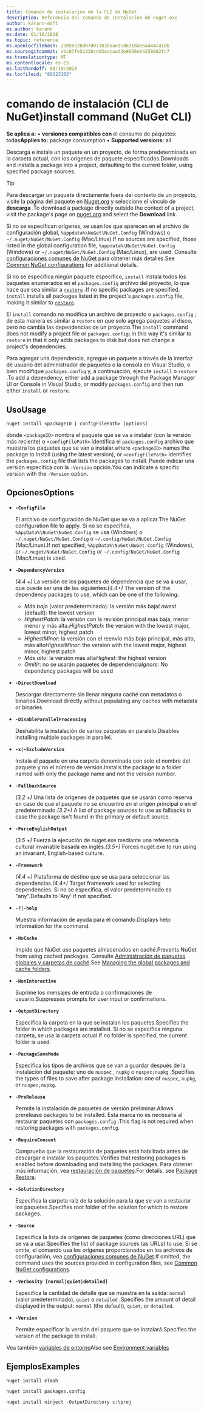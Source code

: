 ```yaml
---
title: Comando de instalación de la CLI de NuGet
description: Referencia del comando de instalación de nuget.exe
author: karann-msft
ms.author: karann
ms.date: 01/18/2018
ms.topic: reference
ms.openlocfilehash: 23856728d07d07183b5aedcd6218a56a444c410b
ms.sourcegitcommit: cbc87fe51330cdd3eacaad3e8656eb4258882fc7
ms.translationtype: MT
ms.contentlocale: es-ES
ms.lasthandoff: 08/19/2020
ms.locfileid: "88623102"
---
```

# <a name="install-command-nuget-cli"></a><span data-ttu-id="6ac63-103">comando de instalación (CLI de NuGet)</span><span class="sxs-lookup"><span data-stu-id="6ac63-103">install command (NuGet CLI)</span></span>

<span data-ttu-id="6ac63-104">**Se aplica a:** &bullet; **versiones compatibles con** el consumo de paquetes: todas</span><span class="sxs-lookup"><span data-stu-id="6ac63-104">**Applies to:** package consumption &bullet; **Supported versions:** all</span></span>

<span data-ttu-id="6ac63-105">Descarga e instala un paquete en un proyecto, de forma predeterminada en la carpeta actual, con los orígenes de paquete especificados.</span><span class="sxs-lookup"><span data-stu-id="6ac63-105">Downloads and installs a package into a project, defaulting to the current folder, using specified package sources.</span></span>

> [!Tip]
> <span data-ttu-id="6ac63-106">Para descargar un paquete directamente fuera del contexto de un proyecto, visite la página del paquete en [Nuget.org](https://www.nuget.org) y seleccione el vínculo de **descarga** .</span><span class="sxs-lookup"><span data-stu-id="6ac63-106">To download a package directly outside the context of a project, visit the package's page on [nuget.org](https://www.nuget.org) and select the **Download** link.</span></span>

<span data-ttu-id="6ac63-107">Si no se especifican orígenes, se usan los que aparecen en el archivo de configuración global, `%appdata%\NuGet\NuGet.Config` (Windows) o `~/.nuget/NuGet/NuGet.Config` (Mac/Linux).</span><span class="sxs-lookup"><span data-stu-id="6ac63-107">If no sources are specified, those listed in the global configuration file, `%appdata%\NuGet\NuGet.Config` (Windows) or `~/.nuget/NuGet/NuGet.Config` (Mac/Linux), are used.</span></span> <span data-ttu-id="6ac63-108">Consulte [configuraciones comunes de NuGet](../../consume-packages/configuring-nuget-behavior.md) para obtener más detalles.</span><span class="sxs-lookup"><span data-stu-id="6ac63-108">See [Common NuGet configurations](../../consume-packages/configuring-nuget-behavior.md) for additional details.</span></span>

<span data-ttu-id="6ac63-109">Si no se especifica ningún paquete específico, `install` instala todos los paquetes enumerados en el `packages.config` archivo del proyecto, lo que hace que sea similar a [`restore`](cli-ref-restore.md) .</span><span class="sxs-lookup"><span data-stu-id="6ac63-109">If no specific packages are specified, `install` installs all packages listed in the project's `packages.config` file, making it similar to [`restore`](cli-ref-restore.md).</span></span>

<span data-ttu-id="6ac63-110">El `install` comando no modifica un archivo de proyecto o `packages.config` ; de esta manera es similar a `restore` en que solo agrega paquetes al disco, pero no cambia las dependencias de un proyecto.</span><span class="sxs-lookup"><span data-stu-id="6ac63-110">The `install` command does not modify a project file or `packages.config`; in this way it's similar to `restore` in that it only adds packages to disk but does not change a project's dependencies.</span></span>

<span data-ttu-id="6ac63-111">Para agregar una dependencia, agregue un paquete a través de la interfaz de usuario del administrador de paquetes o la consola en Visual Studio, o bien modifique `packages.config` y, a continuación, ejecute `install` o `restore` .</span><span class="sxs-lookup"><span data-stu-id="6ac63-111">To add a dependency, either add a package through the Package Manager UI or Console in Visual Studio, or modify `packages.config` and then run either `install` or `restore`.</span></span>

## <a name="usage"></a><span data-ttu-id="6ac63-112">Uso</span><span class="sxs-lookup"><span data-stu-id="6ac63-112">Usage</span></span>

```cli
nuget install <packageID | configFilePath> [options]
```

<span data-ttu-id="6ac63-113">donde `<packageID>` nombra el paquete que se va a instalar (con la versión más reciente) o `<configFilePath>` identifica el `packages.config` archivo que muestra los paquetes que se van a instalar.</span><span class="sxs-lookup"><span data-stu-id="6ac63-113">where `<packageID>` names the package to install (using the latest version), or `<configFilePath>` identifies the `packages.config` file that lists the packages to install.</span></span> <span data-ttu-id="6ac63-114">Puede indicar una versión específica con la `-Version` opción.</span><span class="sxs-lookup"><span data-stu-id="6ac63-114">You can indicate a specific version with the `-Version` option.</span></span>

## <a name="options"></a><span data-ttu-id="6ac63-115">Opciones</span><span class="sxs-lookup"><span data-stu-id="6ac63-115">Options</span></span>

- **`-ConfigFile`**

  <span data-ttu-id="6ac63-116">El archivo de configuración de NuGet que se va a aplicar.</span><span class="sxs-lookup"><span data-stu-id="6ac63-116">The NuGet configuration file to apply.</span></span> <span data-ttu-id="6ac63-117">Si no se especifica, `%AppData%\NuGet\NuGet.Config` se usa (Windows) o `~/.nuget/NuGet/NuGet.Config` o `~/.config/NuGet/NuGet.Config` (Mac/Linux).</span><span class="sxs-lookup"><span data-stu-id="6ac63-117">If not specified, `%AppData%\NuGet\NuGet.Config` (Windows), or `~/.nuget/NuGet/NuGet.Config` or `~/.config/NuGet/NuGet.Config` (Mac/Linux) is used.</span></span>

- **`-DependencyVersion`**

  <span data-ttu-id="6ac63-118">*(4.4 +)* La versión de los paquetes de dependencia que se va a usar, que puede ser una de las siguientes:</span><span class="sxs-lookup"><span data-stu-id="6ac63-118">*(4.4+)* The version of the dependency packages to use, which can be one of the following:</span></span><br/><ul><li><span data-ttu-id="6ac63-119">*Más bajo* (valor predeterminado): la versión más baja</span><span class="sxs-lookup"><span data-stu-id="6ac63-119">*Lowest* (default): the lowest version</span></span></li><li><span data-ttu-id="6ac63-120">*HighestPatch*: la versión con la revisión principal más baja, menor menor y más alta.</span><span class="sxs-lookup"><span data-stu-id="6ac63-120">*HighestPatch*: the version with the lowest major, lowest minor, highest patch</span></span></li><li><span data-ttu-id="6ac63-121">*HighestMinor*: la versión con el reenvío más bajo principal, más alto, más alto</span><span class="sxs-lookup"><span data-stu-id="6ac63-121">*HighestMinor*: the version with the lowest major, highest minor, highest patch</span></span></li><li><span data-ttu-id="6ac63-122">*Más alto*: la versión más alta</span><span class="sxs-lookup"><span data-stu-id="6ac63-122">*Highest*: the highest version</span></span></li><li><span data-ttu-id="6ac63-123">*Omitir*: no se usarán paquetes de dependencia</span><span class="sxs-lookup"><span data-stu-id="6ac63-123">*Ignore*: No dependency packages will be used</span></span></li></ul>

- **`-DirectDownload`**

  <span data-ttu-id="6ac63-124">Descargar directamente sin llenar ninguna caché con metadatos o binarios.</span><span class="sxs-lookup"><span data-stu-id="6ac63-124">Download directly without populating any caches with metadata or binaries.</span></span>

- **`-DisableParallelProcessing`**

  <span data-ttu-id="6ac63-125">Deshabilita la instalación de varios paquetes en paralelo.</span><span class="sxs-lookup"><span data-stu-id="6ac63-125">Disables installing multiple packages in parallel.</span></span>

- **`-x|-ExcludeVersion`**

  <span data-ttu-id="6ac63-126">Instala el paquete en una carpeta denominada con solo el nombre del paquete y no el número de versión.</span><span class="sxs-lookup"><span data-stu-id="6ac63-126">Installs the package to a folder named with only the package name and not the version number.</span></span>

- **`-FallbackSource`**

  <span data-ttu-id="6ac63-127">*(3,2 +)* Una lista de orígenes de paquetes que se usarán como reserva en caso de que el paquete no se encuentre en el origen principal o en el predeterminado.</span><span class="sxs-lookup"><span data-stu-id="6ac63-127">*(3.2+)* A list of package sources to use as fallbacks in case the package isn't found in the primary or default source.</span></span>

- **`-ForceEnglishOutput`**

  <span data-ttu-id="6ac63-128">*(3.5 +)* Fuerza la ejecución de nuget.exe mediante una referencia cultural invariable basada en inglés.</span><span class="sxs-lookup"><span data-stu-id="6ac63-128">*(3.5+)* Forces nuget.exe to run using an invariant, English-based culture.</span></span>

- **`-Framework`**

  <span data-ttu-id="6ac63-129">*(4.4 +)* Plataforma de destino que se usa para seleccionar las dependencias.</span><span class="sxs-lookup"><span data-stu-id="6ac63-129">*(4.4+)* Target framework used for selecting dependencies.</span></span> <span data-ttu-id="6ac63-130">Si no se especifica, el valor predeterminado es "any".</span><span class="sxs-lookup"><span data-stu-id="6ac63-130">Defaults to 'Any' if not specified.</span></span>

- **`-?|-help`**

  <span data-ttu-id="6ac63-131">Muestra información de ayuda para el comando.</span><span class="sxs-lookup"><span data-stu-id="6ac63-131">Displays help information for the command.</span></span>

- **`-NoCache`**

  <span data-ttu-id="6ac63-132">Impide que NuGet use paquetes almacenados en caché.</span><span class="sxs-lookup"><span data-stu-id="6ac63-132">Prevents NuGet from using cached packages.</span></span> <span data-ttu-id="6ac63-133">Consulte [Administración de paquetes globales y carpetas de caché](../../consume-packages/managing-the-global-packages-and-cache-folders.md).</span><span class="sxs-lookup"><span data-stu-id="6ac63-133">See [Managing the global packages and cache folders](../../consume-packages/managing-the-global-packages-and-cache-folders.md).</span></span>

- **`-NonInteractive`**

  <span data-ttu-id="6ac63-134">Suprime los mensajes de entrada o confirmaciones de usuario.</span><span class="sxs-lookup"><span data-stu-id="6ac63-134">Suppresses prompts for user input or confirmations.</span></span>

- **`-OutputDirectory`**

  <span data-ttu-id="6ac63-135">Especifica la carpeta en la que se instalan los paquetes.</span><span class="sxs-lookup"><span data-stu-id="6ac63-135">Specifies the folder in which packages are installed.</span></span> <span data-ttu-id="6ac63-136">Si no se especifica ninguna carpeta, se usa la carpeta actual.</span><span class="sxs-lookup"><span data-stu-id="6ac63-136">If no folder is specified, the current folder is used.</span></span>

- **`-PackageSaveMode`**

  <span data-ttu-id="6ac63-137">Especifica los tipos de archivos que se van a guardar después de la instalación del paquete: uno de `nuspec` , `nupkg` o `nuspec;nupkg` .</span><span class="sxs-lookup"><span data-stu-id="6ac63-137">Specifies the types of files to save after package installation: one of `nuspec`, `nupkg`, or `nuspec;nupkg`.</span></span>

- **`-PreRelease`**

  <span data-ttu-id="6ac63-138">Permite la instalación de paquetes de versión preliminar.</span><span class="sxs-lookup"><span data-stu-id="6ac63-138">Allows prerelease packages to be installed.</span></span> <span data-ttu-id="6ac63-139">Esta marca no es necesaria al restaurar paquetes con `packages.config` .</span><span class="sxs-lookup"><span data-stu-id="6ac63-139">This flag is not required when restoring packages with `packages.config`.</span></span>

- **`-RequireConsent`**

  <span data-ttu-id="6ac63-140">Comprueba que la restauración de paquetes está habilitada antes de descargar e instalar los paquetes.</span><span class="sxs-lookup"><span data-stu-id="6ac63-140">Verifies that restoring packages is enabled before downloading and installing the packages.</span></span> <span data-ttu-id="6ac63-141">Para obtener más información, vea [restauración de paquetes](../../consume-packages/package-restore.md).</span><span class="sxs-lookup"><span data-stu-id="6ac63-141">For details, see [Package Restore](../../consume-packages/package-restore.md).</span></span>

- **`-SolutionDirectory`**

  <span data-ttu-id="6ac63-142">Especifica la carpeta raíz de la solución para la que se van a restaurar los paquetes.</span><span class="sxs-lookup"><span data-stu-id="6ac63-142">Specifies root folder of the solution for which to restore packages.</span></span>

- **`-Source`**

   <span data-ttu-id="6ac63-143">Especifica la lista de orígenes de paquetes (como direcciones URL) que se va a usar.</span><span class="sxs-lookup"><span data-stu-id="6ac63-143">Specifies the list of package sources (as URLs) to use.</span></span> <span data-ttu-id="6ac63-144">Si se omite, el comando usa los orígenes proporcionados en los archivos de configuración, vea [configuraciones comunes de NuGet](../../consume-packages/configuring-nuget-behavior.md).</span><span class="sxs-lookup"><span data-stu-id="6ac63-144">If omitted, the command uses the sources provided in configuration files, see [Common NuGet configurations](../../consume-packages/configuring-nuget-behavior.md).</span></span>

- **`-Verbosity [normal|quiet|detailed]`**

  <span data-ttu-id="6ac63-145">Especifica la cantidad de detalle que se muestra en la salida: `normal` (valor predeterminado), `quiet` o `detailed` .</span><span class="sxs-lookup"><span data-stu-id="6ac63-145">Specifies the amount of detail displayed in the output: `normal` (the default), `quiet`, or `detailed`.</span></span>

- **`-Version`**

  <span data-ttu-id="6ac63-146">Permite especificar la versión del paquete que se instalará.</span><span class="sxs-lookup"><span data-stu-id="6ac63-146">Specifies the version of the package to install.</span></span>

<span data-ttu-id="6ac63-147">Vea también [variables de entorno](cli-ref-environment-variables.md)</span><span class="sxs-lookup"><span data-stu-id="6ac63-147">Also see [Environment variables](cli-ref-environment-variables.md)</span></span>

## <a name="examples"></a><span data-ttu-id="6ac63-148">Ejemplos</span><span class="sxs-lookup"><span data-stu-id="6ac63-148">Examples</span></span>

```cli
nuget install elmah

nuget install packages.config

nuget install ninject -OutputDirectory c:\proj
```
